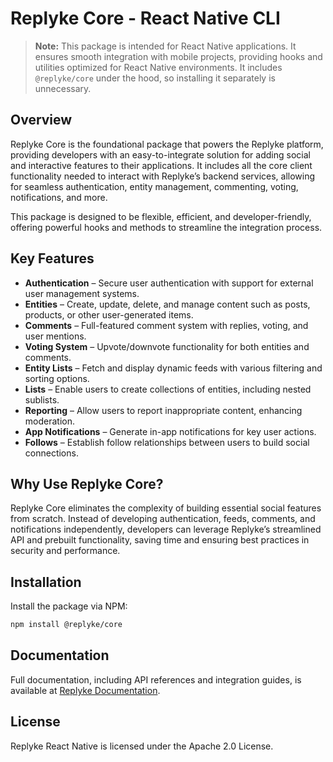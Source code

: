 # Replyke Core - React Native CLI

> **Note:** This package is intended for React Native applications. It ensures smooth integration with mobile projects, providing hooks and utilities optimized for React Native environments. It includes `@replyke/core` under the hood, so installing it separately is unnecessary.

## Overview

Replyke Core is the foundational package that powers the Replyke platform, providing developers with an easy-to-integrate solution for adding social and interactive features to their applications. It includes all the core client functionality needed to interact with Replyke’s backend services, allowing for seamless authentication, entity management, commenting, voting, notifications, and more.

This package is designed to be flexible, efficient, and developer-friendly, offering powerful hooks and methods to streamline the integration process.

## Key Features

- **Authentication** – Secure user authentication with support for external user management systems.
- **Entities** – Create, update, delete, and manage content such as posts, products, or other user-generated items.
- **Comments** – Full-featured comment system with replies, voting, and user mentions.
- **Voting System** – Upvote/downvote functionality for both entities and comments.
- **Entity Lists** – Fetch and display dynamic feeds with various filtering and sorting options.
- **Lists** – Enable users to create collections of entities, including nested sublists.
- **Reporting** – Allow users to report inappropriate content, enhancing moderation.
- **App Notifications** – Generate in-app notifications for key user actions.
- **Follows** – Establish follow relationships between users to build social connections.

## Why Use Replyke Core?

Replyke Core eliminates the complexity of building essential social features from scratch. Instead of developing authentication, feeds, comments, and notifications independently, developers can leverage Replyke’s streamlined API and prebuilt functionality, saving time and ensuring best practices in security and performance.

## Installation

Install the package via NPM:

```sh
npm install @replyke/core
```

## Documentation

Full documentation, including API references and integration guides, is available at [Replyke Documentation](https://docs.replyke.com).

## License

Replyke React Native is licensed under the Apache 2.0 License.
